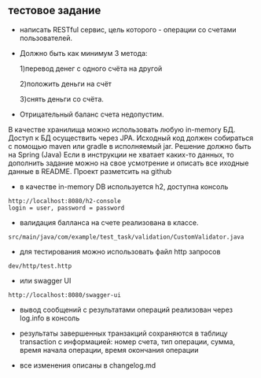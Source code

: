 ## тестовое задание

- написать RESTful сервис, цель которого - операции со счетами пользователей.


- Должно быть как минимум 3 метода:

  1)перевод денег с одного счёта на другой

  2)положить деньги на счёт

  3)снять деньги со счёта.

- Отрицательный баланс счета недопустим.

В качестве хранилища можно использовать любую in-memory БД. Доступ к БД осуществить через JPA. Исходный код должен
собираться с помощью maven или gradle в исполняемый jar. Решение должно быть на Spring (Java) Если в инструкции не
хватает каких-то данных, то дополнить задание можно на свое усмотрение и описать все иходные данные в README. Проект
разметсить на github

- в качестве in-memory DB используется h2, доступна консоль
```
http://localhost:8080/h2-console 
login = user, password = password 
```
- валидация балланса на счете реализована в классе.

```
src/main/java/com/example/test_task/validation/CustomValidator.java
```

- для тестирования можно использовать файл http запросов

```
dev/http/test.http
```

- или swagger UI

```
http://localhost:8080/swagger-ui
```

- вывод сообщений с результатами операций реализован через log.info в консоль

- результаты завершенных транзакций сохраняются в таблицу transaction с информацией: номер счета, тип операции, сумма, время начала операции, время окончания операции


- все изменения описаны в changelog.md